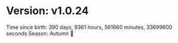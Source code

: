 # Version: v1.0.24
Time since birth: 390 days, 9361 hours, 561660 minutes, 33699600 seconds
Season: Autumn 🍁
